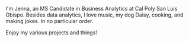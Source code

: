 I'm Jenna, an MS Candidate in Business Analytics at Cal Poly San Luis Obispo.
Besides data analytics, I love music, my dog Daisy, cooking, and making jokes. In no particular order.

Enjoy my various projects and things!

<!---
JennaEisenman/JennaEisenman is a ✨ special ✨ repository because its `README.md` (this file) appears on your GitHub profile.
You can click the Preview link to take a look at your changes.
--->
